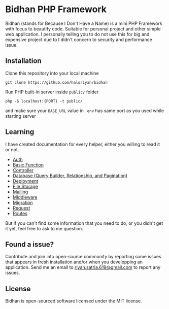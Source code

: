 # Bidhan PHP Framework

Bidhan (stands for Because I Don't Have a Name) is a mini PHP Framework with focus to beautify code. Suitable for personal project and other simple web application. I personally telling you to do not use this for big and expensive project due to I didn't concern to security and performance issue.

## Installation

Clone this repository into your local machine

```
git clone https://github.com/haloriyan/bidhan
```

Run PHP built-in server inside `public/` folder

```
php -S localhost:{PORT} -t public/
```

and make sure your `BASE_URL` value in `.env` has same port as you used while starting server

## Learning

I have created documentation for every helper, either you willing to read it or not.

- [Auth](./docs/Auth.md)
- [Basic Function](./docs/Basic.md)
- [Controller](./docs/Controller.md)
- [Database (Query Builder, Relationship, and Pagination)](./docs/Database.md)
- [Deployment](./docs/Deployment.md)
- [File Storage](./docs/File_Storage.md)
- [Mailing](./docs/Mailing.md)
- [Middleware](./docs/Middleware.md)
- [Migration](./docs/Migration.md)
- [Request](./docs/Request.md)
- [Routes](./docs/Routes.md)

But if you can't find some information that you need to do, or you didn't get it yet, feel free to ask to me question.

## Found a issue?

Contribute and join into open-source community by reporting some issues that appears in fresh installation and/or when you developping an application. Send me an email to [riyan.satria.619@gmail.com](mailto:riyan.satria.619@gmail.com) to report any issues.

## License

Bidhan is open-sourced software licensed under the MIT license.